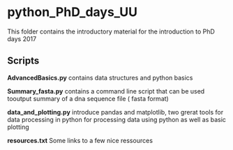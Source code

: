 # python_PhD_days_UU
This folder contains the introductory material for the introduction to PhD days 2017 

## Scripts
**AdvancedBasics.py** contains data structures and python basics

**Summary_fasta.py** contains a command line script that can be used tooutput summary of a dna sequence file ( fasta format)

**data_and_plotting.py** introduce pandas and matplotlib, two grerat tools for data processing in python for processing data using python as well as basic plotting 

**resources.txt** Some links to a few nice ressources
